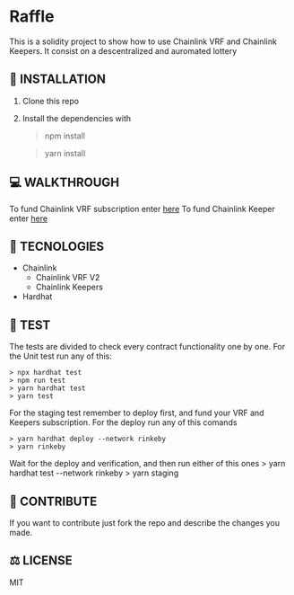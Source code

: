# Raffle

This is a solidity project to show how to use Chainlink VRF and
Chainlink Keepers. It consist on a descentralized and auromated
lottery

## :rocket: INSTALLATION

1. Clone this repo
2. Install the dependencies with 
    > npm install
    
    > yarn install


## :computer: WALKTHROUGH

To fund Chainlink VRF subscription enter [here](https://vrf.chain.link/)
To fund Chainlink Keeper enter [here](https://keepers.chain.link/)
  
## :floppy_disk: TECNOLOGIES

+ Chainlink
    - Chainlink VRF V2
    - Chainlink Keepers
+ Hardhat

## :abacus: TEST

The tests are divided to check every contract functionality one by one.
For the Unit test run any of this:

    > npx hardhat test
    > npm run test
    > yarn hardhat test
    > yarn test

For the staging test remember to deploy first, and fund your VRF and Keepers
subscription. For the deploy run any of this comands 

    > yarn hardhat deploy --network rinkeby
    > yarn rinkeby

Wait for the deploy and verification, and then run either of this ones
    > yarn hardhat test --network rinkeby
    > yarn staging

## :bookmark_tabs: CONTRIBUTE

If you want to contribute just fork the repo and describe the changes you made.

## :balance_scale: LICENSE

MIT
